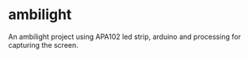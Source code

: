 # ambilight
An ambilight project using APA102 led strip, arduino and processing for capturing the screen.
